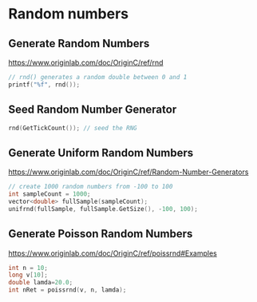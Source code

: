 # Random numbers

## Generate Random Numbers
https://www.originlab.com/doc/OriginC/ref/rnd
```c
// rnd() generates a random double between 0 and 1
printf("%f", rnd());
```

## Seed Random Number Generator
```c
rnd(GetTickCount()); // seed the RNG
```

## Generate Uniform Random Numbers
https://www.originlab.com/doc/OriginC/ref/Random-Number-Generators
```c
// create 1000 random numbers from -100 to 100
int sampleCount = 1000;
vector<double> fullSample(sampleCount);
unifrnd(fullSample, fullSample.GetSize(), -100, 100);    
```

## Generate Poisson Random Numbers
https://www.originlab.com/doc/OriginC/ref/poissrnd#Examples
```c
int n = 10;
long v[10];
double lamda=20.0;
int nRet = poissrnd(v, n, lamda);
```
